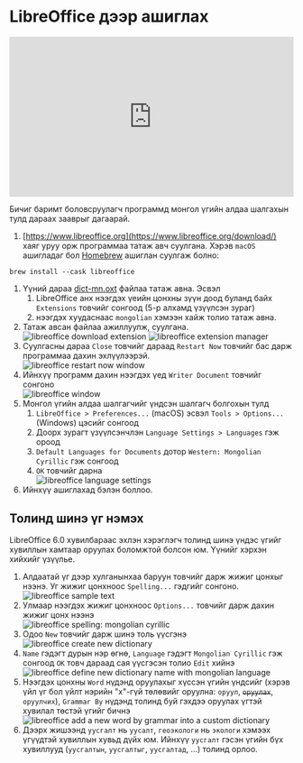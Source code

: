 # LibreOffice дээр ашиглах

<div style="position: relative; width: 100%; padding-bottom: 56.25%;">
   <iframe src="https://www.youtube.com/embed/JVSwADALGZA" frameborder="0" allow="accelerometer; autoplay; clipboard-write; encrypted-media; gyroscope; picture-in-picture" allowfullscreen style="position: absolute; top: 0; left: 0; height: 100%; width: 100%; padding-bottom:20px;"></iframe>
</div>

Бичиг баримт боловсруулагч программд монгол үгийн алдаа шалгахын тулд дараах зааврыг дагаарай.
1. [https://www.libreoffice.org](https://www.libreoffice.org/download/) хаяг уруу орж программаа татаж авч суулгана. Хэрэв `macOS` ашигладаг бол [Homebrew](https://brew.sh/) ашиглан суулгаж болно:
```
brew install --cask libreoffice
```
1. Үүний дараа [dict-mn.oxt](https://extensions.libreoffice.org/en/extensions/show/1980) файлаа татаж авна. Эсвэл 
   1. LibreOffice анх нээгдэх үеийн цонхны зүүн доод буланд байх `Extensions` товчийг сонгоод (5-р алхамд үзүүлсэн зураг)
   1. нээгдэх хуудаснаас `mongolian` хэмээн хайж толио татаж авна.
1. Татаж авсан файлаа ажиллуулж, суулгана.\
![libreoffice download extension](images/libreoffice-1.png)
![libreoffice extension manager](images/libreoffice-2.png)
1. Суулгасны дараа `Close` товчийг дараад `Restart Now` товчийг бас дарж программаа дахин эхлүүлээрэй.\
![libreoffice restart now window](images/libreoffice-3.png)
1. Ийнхүү программ дахин нээгдэх үед `Writer Document` товчийг сонгоно\
![libreoffice window](images/libreoffice-9.png)
1. Монгол үгийн алдаа шалгагчийг үндсэн шалгагч болгохын тулд
   1. `LibreOffice > Preferences...` (macOS) эсвэл `Tools > Options...` (Windows) цэсийг сонгоод 
   1. Доорх зурагт үзүүлсэнчлэн `Language Settings > Languages` гэж ороод 
   1. `Default Languages for Documents` дотор `Western: Mongolian Cyrillic` гэж сонгоод 
   1. `OK` товчийг дарна\
![libreoffice language settings](images/libreoffice-10.png)
1. Ийнхүү ашиглахад бэлэн боллоо.

## Толинд шинэ үг нэмэх

LibreOffice 6.0 хувилбараас эхлэн хэрэглэгч толинд шинэ үндэс үгийг хувиллын хамтаар оруулах боломжтой болсон юм. Үүнийг хэрхэн хийхийг үзүүлье.
1. Алдаатай үг дээр хулганынхаа баруун товчийг дарж жижиг цонхыг нээнэ. Уг жижиг цонхноос `Spelling...` гэдгийг сонгоно.\
![libreoffice sample text](images/libreoffice-4.png)
1. Улмаар нээгдэх жижиг цонхноос `Options...` товчийг дарж дахин жижиг цонх нээнэ\
![libreoffice spelling: mongolian cyrillic](images/libreoffice-5.png)
1. Одоо `New` товчийг дарж шинэ толь үүсгэнэ\
![libreoffice create new dictionary](images/libreoffice-6.png)
1. `Name` гэдэгт дурын нэр өгнө, `Language` гэдэгт `Mongolian Cyrillic` гэж сонгоод `OK` товч дараад сая үүсгэсэн толио `Edit` хийнэ\
![libreoffice define new dictionary name with mongolian language](images/libreoffice-7.png)
1. Нээгдэх цонхны `Word` нүдэнд оруулахыг хүссэн үгийн үндсийг (хэрэв үйл үг бол үйлт нэрийн "х"-гүй төлөвийг оруулна: `оруул`, ~~`оруулах`~~, `оруулчих`), `Grammar By` нүдэнд толинд буй гэхдээ оруулах үгтэй хувилал төстэй үгийг бичнэ\
![libreoffice add a new word by grammar into a custom dictionary](images/libreoffice-8.png)
1. Дээрх жишээнд `уусгалт` нь `уусалт`, `геоэкологи` нь `экологи` хэмээх үгүүдтэй хувиллын хувьд дүйх юм. Ийнхүү `уусгалт` гэсэн үгийн бүх хувиллууд (`уусгалтын`, `уусгалтыг`, `уусгалтад`, ...) толинд орлоо.
